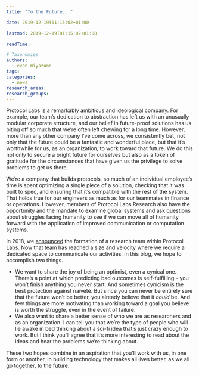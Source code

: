 ```yaml
---
title: "To the Future..."

date: 2019-12-19T01:15:02+01:00

lastmod: 2019-12-19T01:15:02+01:00

readTime:

# Taxonomies
authors:
  - evan-miyazono
tags:
categories:
  - news
research_areas:
research_groups:
---
```


Protocol Labs is a remarkably ambitious and ideological company.  For example, our team’s dedication to abstraction has left us with an unusually modular corporate structure, and our belief in future-proof solutions has us biting off so much that we’re often left chewing for a long time.  However, more than any other company I’ve come across, we consistently bet, not only that the future could be a fantastic and wonderful place, but that it’s worthwhile for us, as an organization, to work toward that future.  We do this not only to secure a bright future for ourselves but also as a token of gratitude for the circumstances that have given us the privilege to solve problems to get us there.

We’re a company that builds protocols, so much of an individual employee’s time is spent optimizing a single piece of a solution, checking that it was built to spec, and ensuring that it’s compatible with the rest of the system.  That holds true for our engineers as much as for our teammates in finance or operations.  However, members of Protocol Labs Research also have the opportunity and the mandate to examine global systems and ask questions about struggles facing humanity to see if we can move all of humanity forward with the application of improved communication or computation systems.

In 2018, we [announced](https://protocol.ai/blog/ann-research-rfp/) the formation of a research team within Protocol Labs. Now that team has reached a size and velocity where we require a dedicated space to communicate our activities.  In this blog, we hope to accomplish two things.

  - We want to share the joy of being an optimist, even a cynical one.  There’s a point at which predicting bad outcomes is self-fulfilling – you won’t finish anything you never start.  And sometimes cynicism is the best protection against naïveté.  But since you can never be entirely sure that the future won’t be better, you already believe that it _could_ be.  And few things are more motivating than working toward a goal you believe is worth the struggle, even in the event of failure.
  - We also want to share a better sense of who we are as researchers and as an organization.  I can tell you that we’re the type of people who will lie awake in bed thinking about a sci-fi idea that’s just crazy enough to work.  But I think you’ll agree that it’s more interesting to read about the ideas and hear the problems we’re thinking about.

These two hopes combine in an aspiration that you’ll work with us, in one form or another, in building technology that makes all lives better, as we all go together, to the future.
